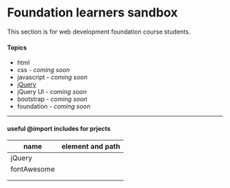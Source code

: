 # Foundation learners sandbox

<p>This section is for web development foundation course students.</p>

<h4>Topics</h4>
<ul>
  <li>html</li>
  <li>css - <i>coming soon</i></li>
  <li>javascript - <i>coming soon</i></li>
  <li><a href="https://jquery.com/" target="_blank">jQuery</a> </li>
  <li>jQuery UI - <i>coming soon</i></li>
  <li>bootstrap - <i>coming soon</i></li>
  <li>foundation - <i>coming soon</i></li>
</ul>

<hr />
<h4> useful @import includes for prjects </h4>

<table>
      <thead>
        <tr>
          <th>name</th>
          <th>element and path</th>
        </tr>
      </thead>
      <tbody>
        <tr>
          <td>jQuery</td>
          <td>
            <script src="https://ajax.googleapis.com/ajax/libs/jquery/3.4.1/jquery.min.js"></script>
          </td>
        </tr>
        <tr>
          <td>fontAwesome</td>
          <td>
            <script src="https://kit.fontawesome.com/b99e675b6e.js"></script>
          </td>
        </tr>
        <tr>
          <td></td>
          <td></td>
        </tr>
        <tr>
          <td></td>
          <td></td>
        </tr>
      </tbody>
    </table>
